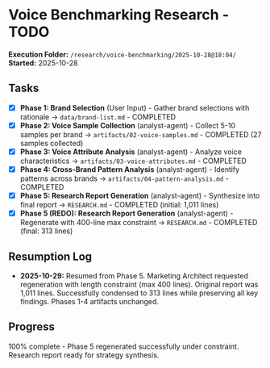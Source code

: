 # Voice Benchmarking Research - TODO

**Execution Folder:** `/research/voice-benchmarking/2025-10-28@18:04/`
**Started:** 2025-10-28

## Tasks

- [x] **Phase 1: Brand Selection** (User Input) - Gather brand selections with rationale → `data/brand-list.md` - COMPLETED
- [x] **Phase 2: Voice Sample Collection** (analyst-agent) - Collect 5-10 samples per brand → `artifacts/02-voice-samples.md` - COMPLETED (27 samples collected)
- [x] **Phase 3: Voice Attribute Analysis** (analyst-agent) - Analyze voice characteristics → `artifacts/03-voice-attributes.md` - COMPLETED
- [x] **Phase 4: Cross-Brand Pattern Analysis** (analyst-agent) - Identify patterns across brands → `artifacts/04-pattern-analysis.md` - COMPLETED
- [x] **Phase 5: Research Report Generation** (analyst-agent) - Synthesize into final report → `RESEARCH.md` - COMPLETED (initial: 1,011 lines)
- [x] **Phase 5 (REDO): Research Report Generation** (analyst-agent) - Regenerate with 400-line max constraint → `RESEARCH.md` - COMPLETED (final: 313 lines)

## Resumption Log
- **2025-10-29:** Resumed from Phase 5. Marketing Architect requested regeneration with length constraint (max 400 lines). Original report was 1,011 lines. Successfully condensed to 313 lines while preserving all key findings. Phases 1-4 artifacts unchanged.

## Progress
100% complete - Phase 5 regenerated successfully under constraint. Research report ready for strategy synthesis.
